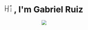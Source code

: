 <h1 align="center"> <img src="https://github.com/gabiru05/Gaby_Resource/blob/master/images/Gifs/Hi.gif"  width="30px">, I'm Gabriel Ruiz</h1>
<p align="center">
  <img src="https://readme-typing-svg.herokuapp.com?lines=Software+Engineering+Studentfront-end+Developer;Enthusiastic+software+developer;Student+Explorer&center=true&width=500&height=50">
</p>
